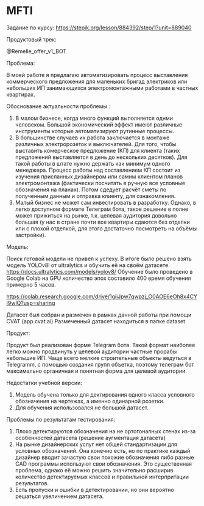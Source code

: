 # MFTI

Задание по курсу: https://stepik.org/lesson/884392/step/1?unit=889040

Продуктовый трек:

@Remelle_offer_v1_BOT

Проблема: 

В моей работе я предлагаю автоматизировать процесс выставления коммерческого предложения для маленьких бригад электриков или небольших ИП занимающихся электромонтажными работами в частных квартирах.

Обоснование актуальности проблемы :
1. В малом бизнесе, когда много функций выполняется однми человеком. Большой экономический эффект имеют различные инструменты которые автоматизируют рутинные процессы.
2. В большинстве случаев их работа заключается в монтаже различных электророзеток и выключателей. Для того, чтобы выставить комерческое предложение (КП) для клиента (таких предложений выставляется в день до нескольких десятков). Для такой работы в штате нужно держать как минимум одного менеджера. Процесс работы над составлением КП состоит из изучения присланных дизайнером или самим клиентом планов электромонтажа (фактически посчитать в ручную все условные обозначения на планах). Потом сдедует расчёт сметы по полученным данным и отправка клиенту, для ознакомления.
3. Малый бизнес не может сам инвестировать в разработку. Однако, в легко доступном формате Телеграм бота, такое решение в полне может прижиться на рынке, т.к. целевая аудитория довольно большая (у нас в стране почти все квартиры сдаются без отделки или с плохой отделкой, для этого достаточно посмотреть на объёмы застройки).

  Модель:  
  
Поиск готовой модели не привел к успеху. В итоге было решено взять модель YOLOv8l от ultralytics и обучить её на своём датасете.
https://docs.ultralytics.com/models/yolov8/
Обучение было проведено в Google Colab на GPU количество эпох составило 400 время обучения примерно 5 часов.

https://colab.research.google.com/drive/1giiJpw7qwpzj_O0AOE6eOh8x4CYI9wlQ?usp=sharing

Датасет был собран и размечен в рамках данной работы при помощи CVAT (app.cvat.ai)
Размеченный датасет находиться в папке dataset 

  Продукт:
  
Продукт был реализован форме Telegram бота. Такой формат наиболее легко можно продвинуть у целевой аудитории частные прорабы небольшие ИП. Чаще всего мелкие строительные объекты ведуться в Telegramm, с помощью создания групп объетка, поэтому телеграм бот максимально органичная и понятная форма для целевой аудитории.

Недостатки учебной версии:
1. Модель обучена только для дектирования одного класса условного обозначения на чертежах, а именно одинарной розетки.
2. Для обучения использовался не большой датасет.

Проблемы по результатам тестирования:
1. Плохо детектируются обозначения на не ортогоналных стенах из-за особенностей датасета (решение аугментация датасета)
2. На рынке дизайнерских услуг нет общей стандартизации для условных обозначений. Она конечно есть, но по практике каждый дизайнер вводит зачастую свои похожие обозначения либо разные CAD программы используют свои обозначения. Это существенная проблема, однако её можно решить значительно расширив количество детектируемых классов и правильной интерпритации результатов.
3. Есть пропуски и ошибки в детектировании, но они вероятно решаться увеличением датасета.  






